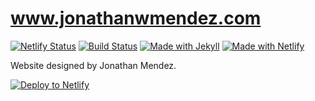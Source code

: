 # www.jonathanwmendez.com

[![Netlify Status](https://api.netlify.com/api/v1/badges/0435d445-5e96-4aa3-85b7-6449a7682bcc/deploy-status)](https://app.netlify.com/sites/jonathanwmendez/deploys) [![Build Status](https://travis-ci.com/mendezjw/www.jonathanwmendez.com.svg?token=UCKMK4qBmtqwR5ZodP8S&branch=master)](https://travis-ci.com/mendezjw/www.jonathanwmendez.com) [![Made with Jekyll](https://img.shields.io/badge/Made_with-Jekyll-blue)](https://jekyllrb.com) [![Made with Netlify](https://img.shields.io/badge/Made_with-Netlify-blue)](https://www.netlify.com)

Website designed by Jonathan Mendez.

[![Deploy to Netlify](https://www.netlify.com/img/deploy/button.svg)](https://app.netlify.com/start/deploy?repository=https://github.com/mendezjw/www.jonathanwmendez.com)
